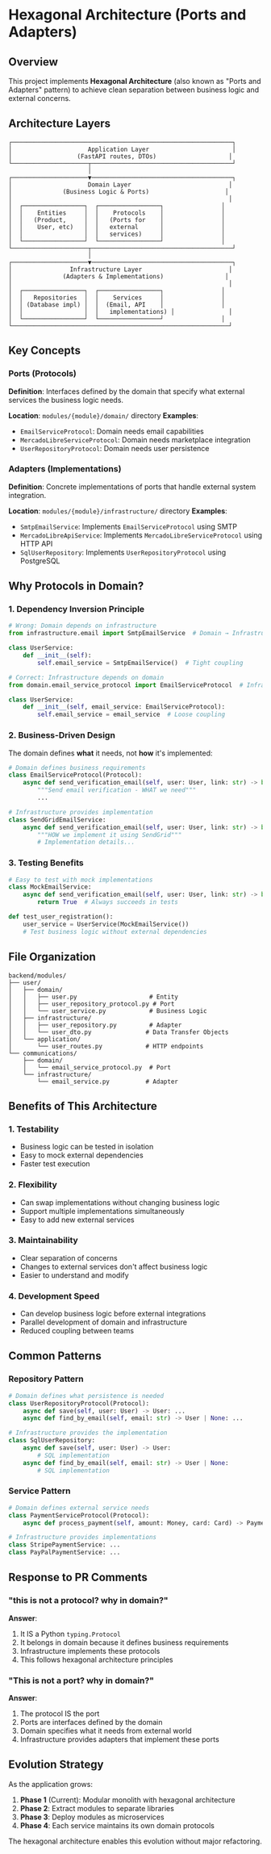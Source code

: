 # Hexagonal Architecture (Ports and Adapters)

## Overview

This project implements **Hexagonal Architecture** (also known as "Ports and Adapters" pattern) to achieve clean separation between business logic and external concerns.

## Architecture Layers

```
┌─────────────────────────────────────────────────────────────┐
│                     Application Layer                       │
│                  (FastAPI routes, DTOs)                    │
└─────────────────────┬───────────────────────────────────────┘
                      │
┌─────────────────────▼───────────────────────────────────────┐
│                     Domain Layer                           │
│              (Business Logic & Ports)                     │
│                                                            │
│  ┌─────────────────┐  ┌─────────────────┐                │
│  │    Entities     │  │    Protocols    │                │
│  │   (Product,     │  │   (Ports for    │                │
│  │    User, etc)   │  │   external      │                │
│  │                 │  │   services)     │                │
│  └─────────────────┘  └─────────────────┘                │
└─────────────────────┬───────────────────────────────────────┘
                      │
┌─────────────────────▼───────────────────────────────────────┐
│                Infrastructure Layer                        │
│              (Adapters & Implementations)                 │
│                                                            │
│  ┌─────────────────┐  ┌─────────────────┐                │
│  │   Repositories  │  │    Services     │                │
│  │ (Database impl) │  │  (Email, API    │                │
│  │                 │  │   implementations) │               │
│  └─────────────────┘  └─────────────────┘                │
└────────────────────────────────────────────────────────────┘
```

## Key Concepts

### Ports (Protocols)
**Definition**: Interfaces defined by the domain that specify what external services the business logic needs.

**Location**: `modules/{module}/domain/` directory
**Examples**:
- `EmailServiceProtocol`: Domain needs email capabilities
- `MercadoLibreServiceProtocol`: Domain needs marketplace integration
- `UserRepositoryProtocol`: Domain needs user persistence

### Adapters (Implementations)
**Definition**: Concrete implementations of ports that handle external system integration.

**Location**: `modules/{module}/infrastructure/` directory
**Examples**:
- `SmtpEmailService`: Implements `EmailServiceProtocol` using SMTP
- `MercadoLibreApiService`: Implements `MercadoLibreServiceProtocol` using HTTP API
- `SqlUserRepository`: Implements `UserRepositoryProtocol` using PostgreSQL

## Why Protocols in Domain?

### 1. Dependency Inversion Principle
```python
# Wrong: Domain depends on infrastructure
from infrastructure.email import SmtpEmailService  # Domain → Infrastructure

class UserService:
    def __init__(self):
        self.email_service = SmtpEmailService()  # Tight coupling
```

```python
# Correct: Infrastructure depends on domain
from domain.email_service_protocol import EmailServiceProtocol  # Infrastructure → Domain

class UserService:
    def __init__(self, email_service: EmailServiceProtocol):
        self.email_service = email_service  # Loose coupling
```

### 2. Business-Driven Design
The domain defines **what** it needs, not **how** it's implemented:

```python
# Domain defines business requirements
class EmailServiceProtocol(Protocol):
    async def send_verification_email(self, user: User, link: str) -> bool:
        """Send email verification - WHAT we need"""
        ...

# Infrastructure provides implementation
class SendGridEmailService:
    async def send_verification_email(self, user: User, link: str) -> bool:
        """HOW we implement it using SendGrid"""
        # Implementation details...
```

### 3. Testing Benefits
```python
# Easy to test with mock implementations
class MockEmailService:
    async def send_verification_email(self, user: User, link: str) -> bool:
        return True  # Always succeeds in tests

def test_user_registration():
    user_service = UserService(MockEmailService())
    # Test business logic without external dependencies
```

## File Organization

```
backend/modules/
├── user/
│   ├── domain/
│   │   ├── user.py                    # Entity
│   │   ├── user_repository_protocol.py # Port
│   │   └── user_service.py            # Business Logic
│   ├── infrastructure/
│   │   ├── user_repository.py         # Adapter
│   │   └── user_dto.py               # Data Transfer Objects
│   └── application/
│       └── user_routes.py            # HTTP endpoints
└── communications/
    ├── domain/
    │   └── email_service_protocol.py  # Port
    └── infrastructure/
        └── email_service.py          # Adapter
```

## Benefits of This Architecture

### 1. **Testability**
- Business logic can be tested in isolation
- Easy to mock external dependencies
- Faster test execution

### 2. **Flexibility**
- Can swap implementations without changing business logic
- Support multiple implementations simultaneously
- Easy to add new external services

### 3. **Maintainability**
- Clear separation of concerns
- Changes to external services don't affect business logic
- Easier to understand and modify

### 4. **Development Speed**
- Can develop business logic before external integrations
- Parallel development of domain and infrastructure
- Reduced coupling between teams

## Common Patterns

### Repository Pattern
```python
# Domain defines what persistence is needed
class UserRepositoryProtocol(Protocol):
    async def save(self, user: User) -> User: ...
    async def find_by_email(self, email: str) -> User | None: ...

# Infrastructure provides the implementation
class SqlUserRepository:
    async def save(self, user: User) -> User:
        # SQL implementation
    async def find_by_email(self, email: str) -> User | None:
        # SQL implementation
```

### Service Pattern
```python
# Domain defines external service needs
class PaymentServiceProtocol(Protocol):
    async def process_payment(self, amount: Money, card: Card) -> PaymentResult: ...

# Infrastructure provides implementations
class StripePaymentService: ...
class PayPalPaymentService: ...
```

## Response to PR Comments

### "this is not a protocol? why in domain?"
**Answer**:
1. It IS a Python `typing.Protocol`
2. It belongs in domain because it defines business requirements
3. Infrastructure implements these protocols
4. This follows hexagonal architecture principles

### "This is not a port? why in domain?"
**Answer**:
1. The protocol IS the port
2. Ports are interfaces defined by the domain
3. Domain specifies what it needs from external world
4. Infrastructure provides adapters that implement these ports

## Evolution Strategy

As the application grows:

1. **Phase 1** (Current): Modular monolith with hexagonal architecture
2. **Phase 2**: Extract modules to separate libraries
3. **Phase 3**: Deploy modules as microservices
4. **Phase 4**: Each service maintains its own domain protocols

The hexagonal architecture enables this evolution without major refactoring.
